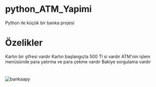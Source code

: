 # python_ATM_Yapimi
Python ile küçük bir banka projesi
# Özelikler
Kartın bir şifresi vardır
Kartın başlangıçta 500 Tl si vardır
ATM'nin işlem menüsünde para yatırma ve para çekme vardır
Bakiye sorgulama vardır
#
![bankaapy](https://github.com/azatdicle/python_ATM_Yapimi/assets/75863129/03d029c6-a099-4f0d-9d2d-c936ea678453)
